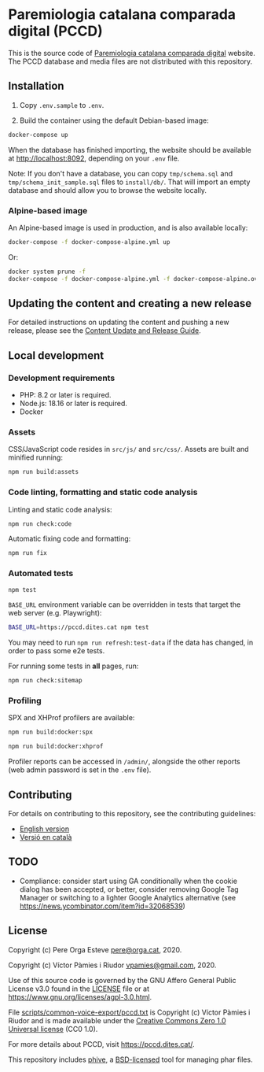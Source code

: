 # Paremiologia catalana comparada digital (PCCD)

This is the source code of [Paremiologia catalana comparada digital](https://pccd.dites.cat/) website. The PCCD database
and media files are not distributed with this repository.

## Installation

1. Copy `.env.sample` to `.env`.

2. Build the container using the default Debian-based image:

```bash
docker-compose up
```

When the database has finished importing, the website should be available at <http://localhost:8092>, depending on your
`.env` file.

Note: If you don't have a database, you can copy `tmp/schema.sql` and `tmp/schema_init_sample.sql` files to
`install/db/`. That will import an empty database and should allow you to browse the website locally.

### Alpine-based image

An Alpine-based image is used in production, and is also available locally:

```bash
docker-compose -f docker-compose-alpine.yml up
```

Or:

```bash
docker system prune -f
docker-compose -f docker-compose-alpine.yml -f docker-compose-alpine.override.sample.yml up --build
```

## Updating the content and creating a new release

For detailed instructions on updating the content and pushing a new release, please see the [Content Update and Release Guide](docs/Content_Update_and_Release_Guide.md).

## Local development

### Development requirements

- PHP: 8.2 or later is required.
- Node.js: 18.16 or later is required.
- Docker

### Assets

CSS/JavaScript code resides in `src/js/` and `src/css/`. Assets are built and minified running:

```bash
npm run build:assets
```

### Code linting, formatting and static code analysis

Linting and static code analysis:

```bash
npm run check:code
```

Automatic fixing code and formatting:

```bash
npm run fix
```

### Automated tests

```bash
npm test
```

`BASE_URL` environment variable can be overridden in tests that target the web server (e.g. Playwright):

```bash
BASE_URL=https://pccd.dites.cat npm test
```

You may need to run `npm run refresh:test-data` if the data has changed, in order to pass some e2e tests.

For running some tests in **all** pages, run:

```bash
npm run check:sitemap
```

### Profiling

SPX and XHProf profilers are available:

```bash
npm run build:docker:spx
```

```bash
npm run build:docker:xhprof
```

Profiler reports can be accessed in `/admin/`, alongside the other reports (web admin password is set in the `.env`
file).

## Contributing

For details on contributing to this repository, see the contributing guidelines:

- [English version](CONTRIBUTING.md)
- [Versió en català](CONTRIBUTING_ca.md)

## TODO

- Compliance: consider start using GA conditionally when the cookie dialog has been accepted, or better, consider
  removing Google Tag Manager or switching to a lighter Google Analytics alternative (see
  <https://news.ycombinator.com/item?id=32068539>)

## License

Copyright (c) Pere Orga Esteve <pere@orga.cat>, 2020.

Copyright (c) Víctor Pàmies i Riudor <vpamies@gmail.com>, 2020.

Use of this source code is governed by the GNU Affero General Public License v3.0 found in the [LICENSE](LICENSE) file
or at <https://www.gnu.org/licenses/agpl-3.0.html>.

File [scripts/common-voice-export/pccd.txt](scripts/common-voice-export/pccd.txt)
is Copyright (c) Víctor Pàmies i Riudor and is made available under the
[Creative Commons Zero 1.0 Universal license](https://creativecommons.org/publicdomain/zero/1.0/) (CC0 1.0).

For more details about PCCD, visit <https://pccd.dites.cat/>.

This repository includes [phive](https://phar.io/), a [BSD-licensed](tools/LICENSE.txt) tool for managing phar files.
